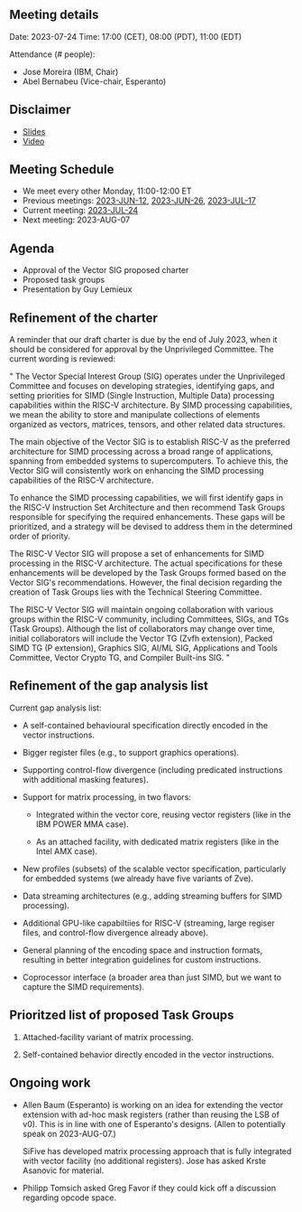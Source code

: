 ## Meeting details

Date: 2023-07-24
Time: 17:00 (CET), 08:00 (PDT), 11:00 (EDT)

Attendance (# people):

- Jose Moreira (IBM, Chair)
- Abel Bernabeu (Vice-chair, Esperanto)

## Disclaimer

- [Slides](https://docs.google.com/presentation/d/1LNhpuNwU54TgwGfcl-Fgf4HUFxCxh0AztPaeqMuRQRw)
- [Video](https://drive.google.com/file/d/1y_XWJus8M5ZwSQ2cvEOzCjlOmsmXOnN4/view)

## Meeting Schedule

- We meet every other Monday, 11:00-12:00 ET
- Previous meetings: [2023-JUN-12](https://github.com/riscv-admin/vector/tree/main/minutes/2023/2023-06-12), [2023-JUN-26](https://github.com/riscv-admin/vector/tree/main/minutes/2023/2023-06-26), [2023-JUL-17](https://github.com/riscv-admin/vector/tree/main/minutes/2023/2023-07-17)
- Current meeting: [2023-JUL-24](https://github.com/riscv-admin/vector/tree/main/minutes/2023/2023-07-24)
- Next meeting: 2023-AUG-07

## Agenda
- Approval of the Vector SIG proposed charter
- Proposed task groups
- Presentation by Guy Lemieux

## Refinement of the charter
A reminder that our draft charter is due by the end of July 2023, when it should be considered for approval by the Unprivileged Committee. The current wording is reviewed:

"
The Vector Special Interest Group (SIG) operates under the Unprivileged Committee and focuses on developing strategies, identifying gaps, and setting priorities for SIMD (Single Instruction, Multiple Data) processing capabilities within the RISC-V architecture. By SIMD processing capabilities, we mean the ability to store and manipulate collections of elements organized as vectors, matrices, tensors, and other related data structures.

The main objective of the Vector SIG is to establish RISC-V as the preferred architecture for SIMD processing across a broad range of applications, spanning from embedded systems to supercomputers. To achieve this, the Vector SIG will consistently work on enhancing the SIMD processing capabilities of the RISC-V architecture.

To enhance the SIMD processing capabilities, we will first identify gaps in the RISC-V Instruction Set Architecture and then recommend Task Groups responsible for specifying the required enhancements. These gaps will be prioritized, and a strategy will be devised to address them in the determined order of priority.

The RISC-V Vector SIG will propose a set of enhancements for SIMD processing in the RISC-V architecture. The actual specifications for these enhancements will be developed by the Task Groups formed based on the Vector SIG's recommendations. However, the final decision regarding the creation of Task Groups lies with the Technical Steering Committee.

The RISC-V Vector SIG will maintain ongoing collaboration with various groups within the RISC-V community, including Committees, SIGs, and TGs (Task Groups). Although the list of collaborators may change over time, initial collaborators will include the Vector TG (Zvfh extension), Packed SIMD TG (P extension), Graphics SIG, AI/ML SIG, Applications and Tools Committee, Vector Crypto TG, and Compiler Built-ins SIG.
"

## Refinement of the gap analysis list

Current gap analysis list:

- A self-contained behavioural specification directly encoded in the vector instructions.

- Bigger register files (e.g., to support graphics operations).

- Supporting control-flow divergence (including predicated instructions with additional masking features).

- Support for matrix processing, in two flavors:

  - Integrated within the vector core, reusing vector registers (like in the IBM POWER MMA case).

  - As an attached facility, with dedicated matrix registers (like in the Intel AMX case).

- New profiles (subsets) of the scalable vector specification, particularly for embedded systems (we already have five variants of Zve).

- Data streaming architectures (e.g., adding streaming buffers for SIMD processing).

- Additional GPU-like capabiltiies for RISC-V (streaming, large regiser files, and control-flow divergence already above).

- General planning of the encoding space and instruction formats, resulting in better integration guidelines for custom instructions.

- Coprocessor interface (a broader area than just SIMD, but we want to capture the SIMD requirements).

## Prioritzed list of proposed Task Groups

1. Attached-facility variant of matrix processing.

1. Self-contained behavior directly encoded in the vector instructions.

## Ongoing work

- Allen Baum (Esperanto) is working on an idea for extending the vector extension with ad-hoc mask registers (rather than reusing the LSB of v0). This is in line with one of Esperanto's designs. (Allen to potentially speak on 2023-AUG-07.)

  SiFive has developed matrix processing approach that is fully integrated with vector facility (no additional registers). Jose has asked Krste Asanovic for material. 

- Philipp Tomsich asked Greg Favor if they could kick off a discussion regarding opcode space. 

